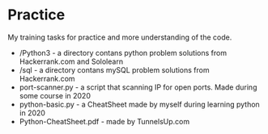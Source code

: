 # Practice
My training tasks for practice and more understanding of the code.
- /Python3		- a directory contans python problem solutions from Hackerrank.com and Sololearn  
- /sql			- a directory contans mySQL problem solutions from Hackerrank.com  
- port-scanner.py		- a script that scanning IP for open ports. Made during some course in 2020  
- python-basic.py 	       	- a CheatSheet made by myself during learning python in 2020  
- Python-CheatSheet.pdf  	- made by TunnelsUp.com  